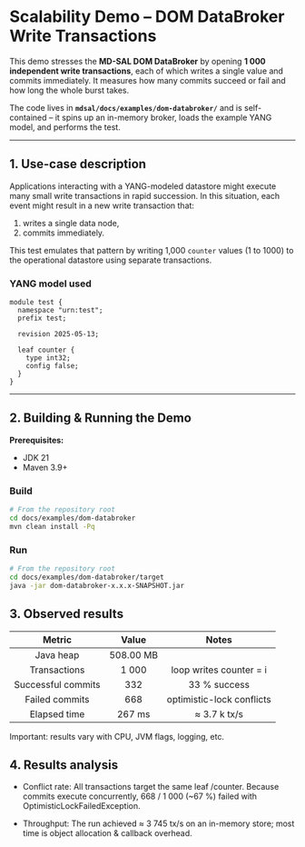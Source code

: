 # Scalability Demo – DOM DataBroker Write Transactions

This demo stresses the **MD-SAL DOM DataBroker** by opening **1 000 independent write transactions**, each of which writes a single value and commits immediately. 
It measures how many commits succeed or fail and how long the whole burst takes.

The code lives in **`mdsal/docs/examples/dom-databroker/`** and is self-contained – it spins up an in-memory broker, loads the example YANG model, and performs the test.

---

## 1. Use-case description

Applications interacting with a YANG-modeled datastore might execute many small write transactions in rapid succession.
In this situation, each event might result in a new write transaction that:

1. writes a single data node,
2. commits immediately.

This test emulates that pattern by writing 1,000 `counter` values (1 to 1000) to the operational datastore using separate transactions.


### YANG model used
```yang
module test {
  namespace "urn:test";
  prefix test;
  
  revision 2025-05-13;

  leaf counter {
    type int32;
    config false; 
  }
}
```
---

## 2. Building & Running the Demo

**Prerequisites:**

- JDK 21
- Maven 3.9+

### Build

```sh
# From the repository root
cd docs/examples/dom-databroker
mvn clean install -Pq
```

### Run
```sh
# From the repository root
cd docs/examples/dom-databroker/target
java -jar dom-databroker-x.x.x-SNAPSHOT.jar
```

## 3. Observed results

|       Metric       |    Value    |           Notes           |
|:------------------:|:-----------:|:-------------------------:|
| Java heap          | 508.00 MB   |                           |
| Transactions       |    1 000    | loop writes counter = i   |
| Successful commits |     332     | 33 % success              |
| Failed commits     |     668     | optimistic-lock conflicts |
| Elapsed time       |   267 ms    | ≈ 3.7 k tx/s              |

Important: results vary with CPU, JVM flags, logging, etc.

## 4. Results analysis

* Conflict rate: All transactions target the same leaf /counter. Because commits execute concurrently, 668 / 1 000 (~67 %) failed with OptimisticLockFailedException.

* Throughput: The run achieved ≈ 3 745 tx/s on an in-memory store; most time is object allocation & callback overhead.
